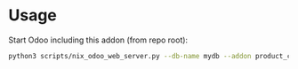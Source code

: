 # Usage

Start Odoo including this addon (from repo root):

```bash
python3 scripts/nix_odoo_web_server.py --db-name mydb --addon product_configurator
```
